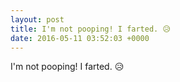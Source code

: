 ```yaml
---
layout: post
title: I'm not pooping! I farted. 😥
date: 2016-05-11 03:52:03 +0000
---
```


I'm not pooping! I farted. 😥

